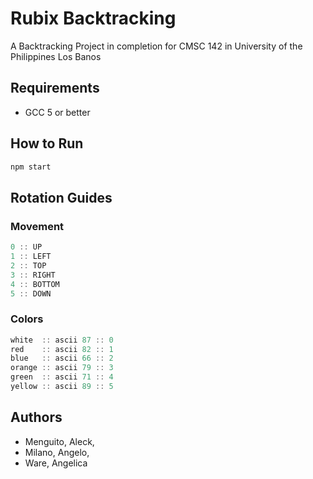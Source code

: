 # Rubix Backtracking
A Backtracking Project in completion for CMSC 142 in University of the Philippines Los Banos

## Requirements
- GCC 5 or better

## How to Run

```bash
npm start
```

## Rotation Guides

### Movement
```js
0 :: UP
1 :: LEFT
2 :: TOP
3 :: RIGHT
4 :: BOTTOM
5 :: DOWN
```

### Colors
```js
white  :: ascii 87 :: 0
red    :: ascii 82 :: 1
blue   :: ascii 66 :: 2
orange :: ascii 79 :: 3
green  :: ascii 71 :: 4
yellow :: ascii 89 :: 5
```

## Authors
- Menguito, Aleck,
- Milano, Angelo,
- Ware, Angelica
